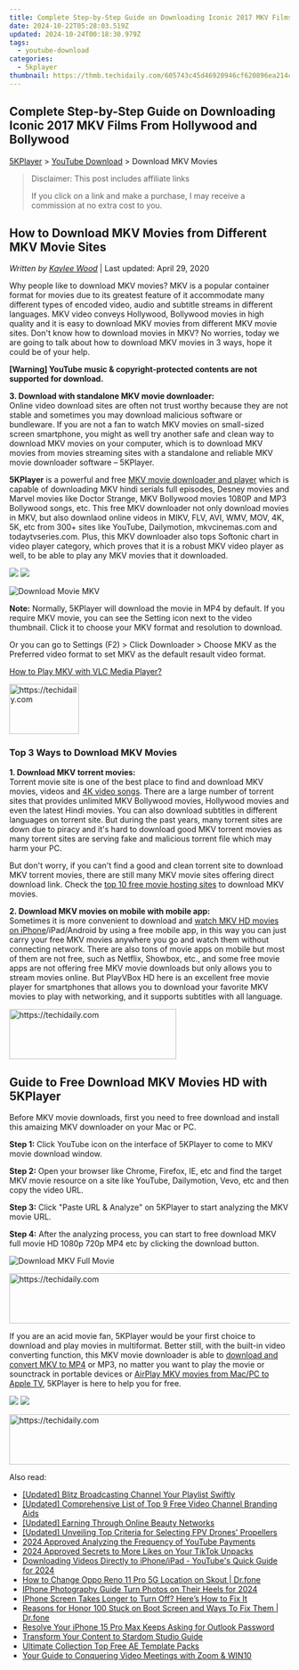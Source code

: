 ```yaml
---
title: Complete Step-by-Step Guide on Downloading Iconic 2017 MKV Films From Hollywood and Bollywood
date: 2024-10-22T05:28:03.519Z
updated: 2024-10-24T00:18:30.979Z
tags:
  - youtube-download
categories:
  - 5kplayer
thumbnail: https://thmb.techidaily.com/605743c45d46920946cf620896ea214cdef6126e457144d63179eeaf5994b016.jpg
---
```


## Complete Step-by-Step Guide on Downloading Iconic 2017 MKV Films From Hollywood and Bollywood

[5KPlayer](https://tools.techidaily.com/5kplayer/products/) \> [YouTube Download](https://tools.techidaily.com/5kplayer/youtube-download/) \> Download MKV Movies

>  Disclaimer: This post includes affiliate links
>
>  If you click on a link and make a purchase, I may receive a commission at no extra cost to you.
>

## How to Download MKV Movies from Different MKV Movie Sites

 _Written by [Kaylee Wood](https://www.quora.com/profile/Amanda-Hu-21)_ | Last updated: April 29, 2020 

Why people like to download MKV movies? MKV is a popular container format for movies due to its greatest feature of it accommodate many different types of encoded video, audio and subtitle streams in different languages. MKV video conveys Hollywood, Bollywood movies in high quality and it is easy to download MKV movies from different MKV movie sites. Don't know how to download movies in MKV? No worries, today we are going to talk about how to download MKV movies in 3 ways, hope it could be of your help. 

**\[Warning\] YouTube music & copyright-protected contents are not supported for download.**

**3\. Download with standalone MKV movie downloader:**   
Online video download sites are often not trust worthy because they are not stable and sometimes you may download malicious software or bundleware. If you are not a fan to watch MKV movies on small-sized screen smartphone, you might as well try another safe and clean way to download MKV movies on your computer, which is to download MKV movies from movies streaming sites with a standalone and reliable MKV movie downloader software – 5KPlayer. 

**5KPlayer** is a powerful and free [MKV movie downloader and player](https://tools.techidaily.com/5kplayer/youtube-download/) which is capable of downloading MKV hindi serials full episodes, Desney movies and Marvel movies like Doctor Strange, MKV Bollywood movies 1080P and MP3 Bollywood songs, etc. This free MKV downloader not only download movies in MKV, but also downlaod online videos in MIKV, FLV, AVI, WMV, MOV, 4K, 5K, etc from 300+ sites like YouTube, Dailymotion, mkvcinemas.com and todaytvseries.com. Plus, this MKV downloader also tops Softonic chart in video player category, which proves that it is a robust MKV video player as well, to be able to play any MKV movies that it downloaded. 

[![](https://www.5kplayer.com/youtube-download/../button/freedownwhitewin.png)](https://tools.techidaily.com/5kplayer/products/) [![](https://www.5kplayer.com/youtube-download/../button/freedownbackmac.png)](https://tools.techidaily.com/5kplayer/products/) 

![Download Movie MKV](https://www.5kplayer.com/youtube-download/img/download-mkv.jpg) 

**Note:** Normally, 5KPlayer will download the movie in MP4 by default. If you require MKV movie, you can see the Setting icon next to the video thumbnail. Click it to choose your MKV format and resolution to download.

 Or you can go to Settings (F2) > Click Downloader > Choose MKV as the Preferred video format to set MKV as the default resault video format. 

[How to Play MKV with VLC Media Player?](https://tools.techidaily.com/5kplayer/products/)

<!-- affiliate ads begin -->
<a href="https://aligracehair.sjv.io/c/5597632/2135365/19272" target="_top" id="2135365">
  <img src="//a.impactradius-go.com/display-ad/19272-2135365" border="0" alt="https://techidaily.com" width="125" height="90"/>
</a>
<img height="0" width="0" src="https://aligracehair.sjv.io/i/5597632/2135365/19272" style="position:absolute;visibility:hidden;" border="0" />
<!-- affiliate ads end -->

###  Top 3 Ways to Download MKV Movies

**1\. Download MKV torrent movies:**   
Torrent movie site is one of the best place to find and download MKV movies, videos and [4K video songs](https://tools.techidaily.com/5kplayer/youtube-download/). There are a large number of torrent sites that provides unlimited MKV Bollywood movies, Hollywood movies and even the latest Hindi movies. You can also download subtitles in different languages on torrent site. But during the past years, many torrent sites are down due to piracy and it's hard to download good MKV torrent movies as many torrent sites are serving fake and malicious torrent file which may harm your PC. 

But don't worry, if you can't find a good and clean torrent site to download MKV torrent movies, there are still many MKV movie sites offering direct download link. Check the [top 10 free movie hosting sites](https://tools.techidaily.com/5kplayer/youtube-download/) to download MKV movies. 

**2\. Download MKV movies on mobile with mobile app:**   
Sometimes it is more convenient to download and [watch MKV HD movies on iPhone](https://tools.techidaily.com/5kplayer/youtube-download/)/iPad/Android by using a free mobile app, in this way you can just carry your free MKV movies anywhere you go and watch them without connecting network. There are also tons of movie apps on mobile but most of them are not free, such as Netflix, Showbox, etc., and some free movie apps are not offering free MKV movie downloads but only allows you to stream movies online. But PlayVBox HD here is an excellent free movie player for smartphones that allows you to download your favorite MKV movies to play with networking, and it supports subtitles with all language. 

<!-- affiliate ads begin -->
<a href="https://aligracehair.sjv.io/c/5597632/1880956/19272" target="_top" id="1880956">
  <img src="//a.impactradius-go.com/display-ad/19272-1880956" border="0" alt="https://techidaily.com" width="300" height="90"/>
</a>
<img height="0" width="0" src="https://aligracehair.sjv.io/i/5597632/1880956/19272" style="position:absolute;visibility:hidden;" border="0" />
<!-- affiliate ads end -->

##  Guide to Free Download MKV Movies HD with 5KPlayer

Before MKV movie downloads, first you need to free download and install this amaizing MKV downloader on your Mac or PC. 

**Step 1:** Click YouTube icon on the interface of 5KPlayer to come to MKV movie download window. 

**Step 2:** Open your browser like Chrome, Firefox, IE, etc and find the target MKV movie resource on a site like YouTube, Dailymotion, Vevo, etc and then copy the video URL. 

**Step 3:** Click "Paste URL & Analyze" on 5KPlayer to start analyzing the MKV movie URL.

**Step 4:** After the analyzing process, you can start to free download MKV full movie HD 1080p 720p MP4 etc by clicking the download button.

![Download MKV Full Movie](https://www.5kplayer.com/youtube-download/img/download-shivaay.jpg) 

<!-- affiliate ads begin -->
<a href="https://appsumo.8odi.net/c/5597632/2052062/7443" target="_top" id="2052062">
  <img src="//a.impactradius-go.com/display-ad/7443-2052062" border="0" alt="https://techidaily.com" width="728" height="90"/>
</a>
<img height="0" width="0" src="https://appsumo.8odi.net/i/5597632/2052062/7443" style="position:absolute;visibility:hidden;" border="0" />
<!-- affiliate ads end -->

 If you are an acid movie fan, 5KPlayer would be your first choice to download and play movies in multiformat. Better still, with the built-in video converting function, this MKV movie downloader is able to [download and convert MKV to MP4](https://tools.techidaily.com/5kplayer/youtube-download/) or MP3, no matter you want to play the movie or sounctrack in portable devices or [AirPlay MKV movies from Mac/PC to Apple TV](https://tools.techidaily.com/5kplayer/airplay/), 5KPlayer is here to help you for free.

[![](https://www.5kplayer.com/youtube-download/../button/freedownwhitewin.png)](https://tools.techidaily.com/5kplayer/products/) [![](https://www.5kplayer.com/youtube-download/../button/freedownbackmac.png)](https://tools.techidaily.com/5kplayer/products/)

<!-- affiliate ads begin -->
<a href="https://appsumo.8odi.net/c/5597632/2144299/7443" target="_top" id="2144299">
  <img src="//a.impactradius-go.com/display-ad/7443-2144299" border="0" alt="https://techidaily.com" width="728" height="90"/>
</a>
<img height="0" width="0" src="https://appsumo.8odi.net/i/5597632/2144299/7443" style="position:absolute;visibility:hidden;" border="0" />
<!-- affiliate ads end -->

<ins class="adsbygoogle"
     style="display:block"
     data-ad-format="autorelaxed"
     data-ad-client="ca-pub-7571918770474297"
     data-ad-slot="1223367746"></ins>

<ins class="adsbygoogle"
     style="display:block"
     data-ad-client="ca-pub-7571918770474297"
     data-ad-slot="8358498916"
     data-ad-format="auto"
     data-full-width-responsive="true"></ins>

<span class="atpl-alsoreadstyle">Also read:</span>
<div><ul>
<li><a href="https://youtube-video-recordings.techidaily.com/updated-blitz-broadcasting-channel-your-playlist-swiftly/"><u>[Updated] Blitz Broadcasting Channel Your Playlist Swiftly</u></a></li>
<li><a href="https://youtube-video-recordings.techidaily.com/updated-comprehensive-list-of-top-9-free-video-channel-branding-aids/"><u>[Updated] Comprehensive List of Top 9 Free Video Channel Branding Aids</u></a></li>
<li><a href="https://youtube-video-recordings.techidaily.com/updated-earning-through-online-beauty-networks/"><u>[Updated] Earning Through Online Beauty Networks</u></a></li>
<li><a href="https://some-approaches.techidaily.com/updated-unveiling-top-criteria-for-selecting-fpv-drones-propellers/"><u>[Updated] Unveiling Top Criteria for Selecting FPV Drones' Propellers</u></a></li>
<li><a href="https://youtube-video-recordings.techidaily.com/2024-approved-analyzing-the-frequency-of-youtube-payments/"><u>2024 Approved Analyzing the Frequency of YouTube Payments</u></a></li>
<li><a href="https://extra-support.techidaily.com/2024-approved-secrets-to-more-likes-on-your-tiktok-unpacks/"><u>2024 Approved Secrets to More Likes on Your TikTok Unpacks</u></a></li>
<li><a href="https://youtube-video-recordings.techidaily.com/downloading-videos-directly-to-iphoneipad-youtubes-quick-guide-for-2024/"><u>Downloading Videos Directly to iPhone/iPad - YouTube's Quick Guide for 2024</u></a></li>
<li><a href="https://location-social.techidaily.com/how-to-change-oppo-reno-11-pro-5g-location-on-skout-drfone-by-drfone-virtual-android/"><u>How to Change Oppo Reno 11 Pro 5G Location on Skout | Dr.fone</u></a></li>
<li><a href="https://extra-approaches.techidaily.com/iphone-photography-guide-turn-photos-on-their-heels-for-2024/"><u>IPhone Photography Guide Turn Photos on Their Heels for 2024</u></a></li>
<li><a href="https://fox-that.techidaily.com/iphone-screen-takes-longer-to-turn-off-heres-how-to-fix-it/"><u>IPhone Screen Takes Longer to Turn Off? Here’s How to Fix It</u></a></li>
<li><a href="https://howto.techidaily.com/reasons-for-honor-100-stuck-on-boot-screen-and-ways-to-fix-them-drfone-by-drfone-fix-android-problems-fix-android-problems/"><u>Reasons for Honor 100 Stuck on Boot Screen and Ways To Fix Them | Dr.fone</u></a></li>
<li><a href="https://ios-unlock.techidaily.com/resolve-your-iphone-15-pro-max-keeps-asking-for-outlook-password-by-drfone-ios/"><u>Resolve Your iPhone 15 Pro Max Keeps Asking for Outlook Password</u></a></li>
<li><a href="https://youtube-video-recordings.techidaily.com/transform-your-content-to-stardom-studio-guide/"><u>Transform Your Content to Stardom Studio Guide</u></a></li>
<li><a href="https://extra-information.techidaily.com/ultimate-collection-top-free-ae-template-packs/"><u>Ultimate Collection Top Free AE Template Packs</u></a></li>
<li><a href="https://fox-friendly.techidaily.com/your-guide-to-conquering-video-meetings-with-zoom-and-win10/"><u>Your Guide to Conquering Video Meetings with Zoom & WIN10</u></a></li>
</ul></div>

